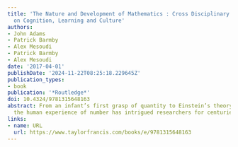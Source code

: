 ```yaml
---
title: 'The Nature and Development of Mathematics : Cross Disciplinary Perspectives
  on Cognition, Learning and Culture'
authors:
- John Adams
- Patrick Barmby
- Alex Mesoudi
- Patrick Barmby
- Alex Mesoudi
date: '2017-04-01'
publishDate: '2024-11-22T08:25:18.229645Z'
publication_types:
- book
publication: '*Routledge*'
doi: 10.4324/9781315648163
abstract: From an infant’s first grasp of quantity to Einstein’s theory of relativity,
  the human experience of number has intrigued researchers for centuries. Numeracy
links:
- name: URL
  url: https://www.taylorfrancis.com/books/e/9781315648163
---
```


